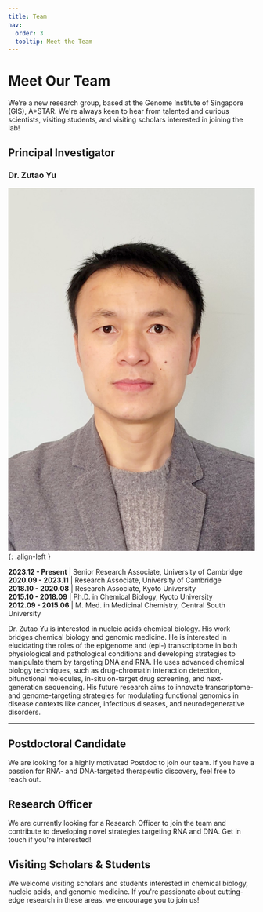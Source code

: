 ```yaml
---
title: Team
nav:
  order: 3
  tooltip: Meet the Team
---
```


# Meet Our Team

We’re a new research group, based at the Genome Institute of Singapore (GIS), A*STAR. We're always keen to hear from talented and curious scientists, visiting students, and visiting scholars interested in joining the lab!

## Principal Investigator

### Dr. Zutao Yu

![Zutao's Photo](/images/zutao.jpg){: .align-left }

**2023.12 - Present** | Senior Research Associate, University of Cambridge  
**2020.09 - 2023.11** | Research Associate, University of Cambridge  
**2018.10 - 2020.08** | Research Associate, Kyoto University  
**2015.10 - 2018.09** | Ph.D. in Chemical Biology, Kyoto University  
**2012.09 - 2015.06** | M. Med. in Medicinal Chemistry, Central South University

Dr. Zutao Yu is interested in nucleic acids chemical biology. His work bridges chemical biology and genomic medicine. He is interested in elucidating the roles of the epigenome and (epi-) transcriptome in both physiological and pathological conditions and developing strategies to manipulate them by targeting DNA and RNA. He uses advanced chemical biology techniques, such as drug-chromatin interaction detection, bifunctional molecules, in-situ on-target drug screening, and next-generation sequencing. His future research aims to innovate transcriptome- and genome-targeting strategies for modulating functional genomics in disease contexts like cancer, infectious diseases, and neurodegenerative disorders.

---

## Postdoctoral Candidate

We are looking for a highly motivated Postdoc to join our team. If you have a passion for RNA- and DNA-targeted therapeutic discovery, feel free to reach out.

## Research Officer

We are currently looking for a Research Officer to join the team and contribute to developing novel strategies targeting RNA and DNA. Get in touch if you're interested!

## Visiting Scholars & Students

We welcome visiting scholars and students interested in chemical biology, nucleic acids, and genomic medicine. If you're passionate about cutting-edge research in these areas, we encourage you to join us!

